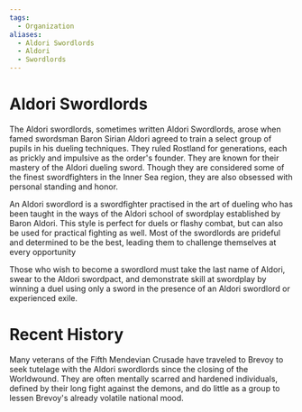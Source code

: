 ```yaml
---
tags:
  - Organization
aliases:
  - Aldori Swordlords
  - Aldori
  - Swordlords
---
```

# Aldori Swordlords
The Aldori swordlords, sometimes written Aldori Swordlords, arose when famed swordsman Baron Sirian Aldori agreed to train a select group of pupils in his dueling techniques. They ruled Rostland for generations, each as prickly and impulsive as the order's founder. They are known for their mastery of the Aldori dueling sword. Though they are considered some of the finest swordfighters in the Inner Sea region, they are also obsessed with personal standing and honor.

An Aldori swordlord is a swordfighter practised in the art of dueling who has been taught in the ways of the Aldori school of swordplay established by Baron Aldori. This style is perfect for duels or flashy combat, but can also be used for practical fighting as well. Most of the swordlords are prideful and determined to be the best, leading them to challenge themselves at every opportunity

Those who wish to become a swordlord must take the last name of Aldori, swear to the Aldori swordpact, and demonstrate skill at swordplay by winning a duel using only a sword in the presence of an Aldori swordlord or experienced exile.

# Recent History
Many veterans of the Fifth Mendevian Crusade have traveled to Brevoy to seek tutelage with the Aldori swordlords since the closing of the Worldwound. They are often mentally scarred and hardened individuals, defined by their long fight against the demons, and do little as a group to lessen Brevoy's already volatile national mood.